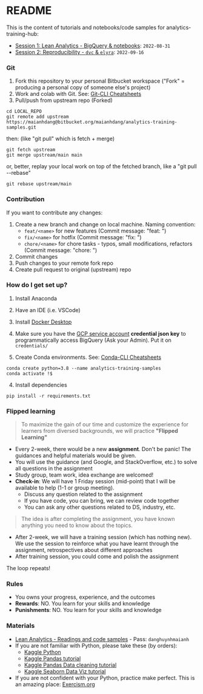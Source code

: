 # README #

This is the content of tutorials and notebooks/code samples for analytics-training-hub:

- [Session 1: Lean Analytics - BigQuery & notebooks](./bigquery-notebooks/README.md): `2022-08-31`
- [Session 2: Reproducibility - `dvc` & `elyra`](./02-reproducibility/README.md): `2022-09-16`

### Git ###

1. Fork this repository to your personal Bitbucket workspace ("Fork" = producing a personal copy of someone else's project) 
2. Work and colab with Git. See: [Git-CLI Cheatsheets](./cheatsheets/git-cli.md)
3. Pull/push from upstream repo (Forked)
```
cd LOCAL_REPO
git remote add upstream https://maianhdang@bitbucket.org/maianhdang/analytics-training-samples.git
```
then: (like "git pull" which is fetch + merge)
```
git fetch upstream
git merge upstream/main main
```
or, better, replay your local work on top of the fetched branch, like a "git pull --rebase"
```
git rebase upstream/main
```

### Contribution ### 
If you want to contribute any changes:
1. Create a new branch and change on local machine. Naming convention: 
    - `feat/<name>` for new features (Commit message: "feat: <message>")
    - `fix/<name>` for hotfix (Commit message: "fix: <message>")
    - `chore/<name>` for chore tasks - typos, small modifications, refactors (Commit message: "chore: <message>")
2. Commit changes
2. Push changes to your remote fork repo
3. Create pull request to original (upstream) repo

### How do I get set up? ###

1. Install Anaconda
2. Have an IDE (i.e. VSCode)
3. Install [Docker Desktop](https://www.docker.com/products/docker-desktop/)
4. Make sure you have the [GCP service account](https://cloud.google.com/iam/docs/service-accounts) **credential json key** to programmatically access BigQuery (Ask your Admin). Put it on `credentials/`

3. Create Conda environments. See: [Conda-CLI Cheatsheets](./cheatsheets/conda-cli.md)

```
conda create python=3.8 --name analytics-training-samples
conda activate !$
```

4. Install dependencies

```
pip install -r requirements.txt
```


### Flipped learning ###

> To maximize the gain of our time and customize the experience for learners from diversed backgrounds, we will practice **"Flipped Learning"** 

* Every 2-week, there would be a new **assignment**. Don't be panic! The guidances and helpful materials would be given.
* You will use the guidance (and Google, and StackOverflow, etc.) to solve all questions in the assignment
* Study group, team work, idea exchange are welcomed!
* **Check-in**: We will have 1 Friday session (mid-point) that I will be available to help (1-1 or group meeting). 
    * Discuss any question related to the assignment
    * If you have code, you can bring, we can review code together
    * You can ask any other questions related to DS, industry, etc.

> The idea is after completing the assignment, you have known anything you need to know about the topics.

* After 2-week, we will have a training session (which has nothing new). We use the session to reinforce what you have learnt through the assignment, retrospectives about different approaches
* After training session, you could come and polish the assignment 

The loop repeats!


### Rules ###
* You owns your progress, experience, and the outcomes 
* **Rewards**: NO. You learn for your skills and knowledge
* **Punishments**: NO. You learn for your skills and knowledge


### Materials ###
- [Lean Analytics - Readings and code samples](https://publish.obsidian.md/danghuynhmaianh/00-Work/Lean-Analytics/Tutorials/5-Analytics+Frameworks) - Pass: `danghuynhmaianh`
- If you are not familiar with Python, please take these (by orders):
    - [Kaggle Python](https://www.kaggle.com/learn/python)
    - [Kaggle Pandas tutorial](https://www.kaggle.com/learn/pandas)
    - [Kaggle Pandas Data cleaning tutorial](https://www.kaggle.com/learn/data-cleaning)
    - [Kaggle Seaborn Data Viz tutorial](https://www.kaggle.com/learn/data-visualization)
- If you are not confident with your Python, practice make perfect. This is an amazing place: [Exercism.org](https://exercism.org/tracks/python)

